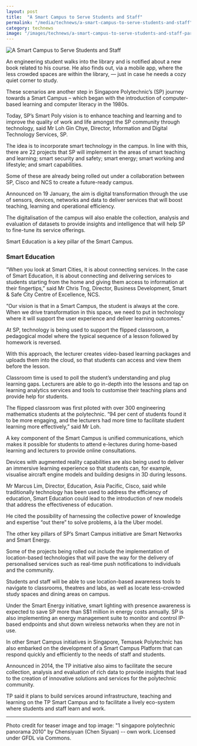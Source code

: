 ```yaml
---
layout: post
title:  "A Smart Campus to Serve Students and Staff"
permalink: "/media/technews/a-smart-campus-to-serve-students-and-staff"
category: technews
image: "/images/technews/a-smart-campus-to-serve-students-and-staff-part-1.png"
---
```


![A Smart Campus to Serve Students and Staff]({{site.baseurl}}/images/technews/a-smart-campus-to-serve-students-and-staff-part-1.png)

An engineering student walks into the library and is notified about a new book related to his course. He also finds out, via a mobile app, where the less crowded spaces are within the library, — just in case he needs a cozy quiet corner to study.

These scenarios are another step in Singapore Polytechnic’s (SP) journey towards a Smart Campus – which began with the introduction of computer-based learning and computer literacy in the 1980s. 

Today, SP’s Smart Poly vision is to enhance teaching and learning and to improve the quality of work and life amongst the SP community through technology, said Mr Loh Gin Chye, Director, Information and Digital Technology Services, SP. 

The idea is to incorporate smart technology in the campus. In line with this, there are 22 projects that SP will implement in the areas of smart teaching and learning; smart security and safety; smart energy; smart working and lifestyle; and smart capabilities. 

Some of these are already being rolled out under a collaboration between SP, Cisco and NCS to create a future-ready campus. 

Announced on 19 January, the aim is digital transformation through the use of sensors, devices, networks and data to deliver services that will boost teaching, learning and operational efficiency. 

The digitalisation of the campus will also enable the collection, analysis and evaluation of datasets to provide insights and intelligence that will help SP to fine-tune its service offerings. 

Smart Education is a key pillar of the Smart Campus. 

### **Smart Education**
“When you look at Smart Cities, it is about connecting services. In the case of Smart Education, it is about connecting and delivering services to students starting from the home and giving them access to information at their fingertips,” said Mr Chris Tng, Director, Business Development, Smart & Safe City Centre of Excellence, NCS.

“Our vision is that in a Smart Campus, the student is always at the core. When we drive transformation in this space, we need to put in technology where it will support the user experience and deliver learning outcomes.” 

At SP, technology is being used to support the flipped classroom, a pedagogical model where the typical sequence of a lesson followed by homework is reversed. 

With this approach, the lecturer creates video-based learning packages and uploads them into the cloud, so that students can access and view them before the lesson. 

Classroom time is used to poll the student’s understanding and plug learning gaps. Lecturers are able to go in-depth into the lessons and tap on learning analytics services and tools to customise their teaching plans and provide help for students.

The flipped classroom was first piloted with over 300 engineering mathematics students at the polytechnic. “94 per cent of students found it to be more engaging, and the lecturers had more time to facilitate student learning more effectively,” said Mr Loh. 

A key component of the Smart Campus is unified communications, which makes it possible for students to attend e-lectures during home-based learning and lecturers to provide online consultations. 

Devices with augmented reality capabilities are also being used to deliver an immersive learning experience so that students can, for example, visualise aircraft engine models and building designs in 3D during lessons.

Mr Marcus Lim, Director, Education, Asia Pacific, Cisco, said while traditionally technology has been used to address the efficiency of education, Smart Education could lead to the introduction of new models that address the effectiveness of education.

He cited the possibility of harnessing the collective power of knowledge and expertise “out there” to solve problems, à la the Uber model. 

The other key pillars of SP’s Smart Campus initiative are Smart Networks and Smart Energy. 

Some of the projects being rolled out include the implementation of location-based technologies that will pave the way for the delivery of personalised services such as real-time push notifications to individuals and the community. 

Students and staff will be able to use location-based awareness tools to navigate to classrooms, theatres and labs, as well as locate less-crowded study spaces and dining areas on campus. 

Under the Smart Energy initiative, smart lighting with presence awareness is expected to save SP more than S$1 million in energy costs annually. SP is also implementing an energy management suite to monitor and control IP-based endpoints and shut down wireless networks when they are not in use.

In other Smart Campus initiatives in Singapore, Temasek Polytechnic has also embarked on the development of a Smart Campus Platform that can respond quickly and efficiently to the needs of staff and students. 

Announced in 2014, the TP initiative also aims to facilitate the secure collection, analysis and evaluation of rich data to provide insights that lead to the creation of innovative solutions and services for the polytechnic community. 

TP said it plans to build services around infrastructure, teaching and learning on the TP Smart Campus and to facilitate a lively eco-system where students and staff learn and work.

---

Photo credit for teaser image and top image: "1 singapore polytechnic panorama 2010" by Chensiyuan (Chen Siyuan) -- own work. Licensed under GFDL via Commons.


